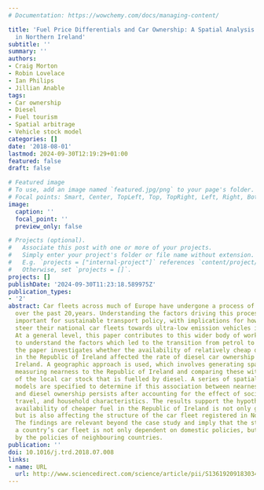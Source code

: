 ```yaml
---
# Documentation: https://wowchemy.com/docs/managing-content/

title: 'Fuel Price Differentials and Car Ownership: A Spatial Analysis of Diesel Cars
  in Northern Ireland'
subtitle: ''
summary: ''
authors:
- Craig Morton
- Robin Lovelace
- Ian Philips
- Jillian Anable
tags:
- Car ownership
- Diesel
- Fuel tourism
- Spatial arbitrage
- Vehicle stock model
categories: []
date: '2018-08-01'
lastmod: 2024-09-30T12:19:29+01:00
featured: false
draft: false

# Featured image
# To use, add an image named `featured.jpg/png` to your page's folder.
# Focal points: Smart, Center, TopLeft, Top, TopRight, Left, Right, BottomLeft, Bottom, BottomRight.
image:
  caption: ''
  focal_point: ''
  preview_only: false

# Projects (optional).
#   Associate this post with one or more of your projects.
#   Simply enter your project's folder or file name without extension.
#   E.g. `projects = ["internal-project"]` references `content/project/deep-learning/index.md`.
#   Otherwise, set `projects = []`.
projects: []
publishDate: '2024-09-30T11:23:18.589975Z'
publication_types:
- '2'
abstract: Car fleets across much of Europe have undergone a process of dieselisation
  over the past 20,years. Understanding the factors driving this process is therefore
  important for sustainable transport policy, with implications for how governments
  steer their national car fleets towards ultra-low emission vehicles in the future.
  At a general level, this paper contributes to this wider body of work which aims
  to understand the factors which led to the transition from petrol to diesel. Specifically,
  the paper investigates whether the availability of relatively cheap diesel fuel
  in the Republic of Ireland affected the rate of diesel car ownership in Northern
  Ireland. A geographic approach is used, which involves generating spatial variables
  measuring nearness to the Republic of Ireland and comparing these with the proportion
  of the local car stock that is fuelled by diesel. A series of spatial regression
  models are specified to determine if this association between nearness to the Republic
  and diesel ownership persists after accounting for the effect of socioeconomic,
  travel, and household characteristics. The results support the hypothesis that the
  availability of cheaper fuel in the Republic of Ireland is not only generating fuel-tourism,
  but is also affecting the structure of the car fleet registered in Northern Ireland.
  The findings are relevant beyond the case study and imply that the structure of
  a country’s car fleet is not only dependent on domestic policies, but is also affected
  by the policies of neighbouring countries.
publication: ''
doi: 10.1016/j.trd.2018.07.008
links:
- name: URL
  url: http://www.sciencedirect.com/science/article/pii/S1361920918303468
---
```

